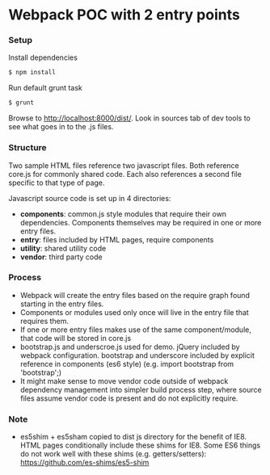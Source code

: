 # Webpack POC with 2 entry points

### Setup
Install dependencies
```sh
$ npm install
```
Run default grunt task
```sh
$ grunt
```

Browse to <a href="http://localhost:8000/dist/" target="_blank">http://localhost:8000/dist/</a>.
Look in sources tab of dev tools to see what goes in to the .js files.

### Structure
Two sample HTML files reference two javascript files. Both reference core.js for commonly shared code. Each also references a second file specific to that type of page.

Javascript source code is set up in 4 directories:
* **components**: common.js style modules that require their own dependencies. Components themselves may be required in one or more entry files.
* **entry**: files included by HTML pages, require components
* **utility**: shared utility code
* **vendor**: third party code

### Process
* Webpack will create the entry files based on the require graph found starting in the entry files. 
* Components or modules used only once will live in the entry file that requires them. 
* If one or more entry files makes use of the same component/module, that code will be stored in core.js
* bootstrap.js and underscroe.js used for demo. jQuery included by webpack configuration. bootstrap and underscore included by explicit reference in components (es6 style) (e.g. import bootstrap from 'bootstrap';)
* It might make sense to move vendor code outside of webpack dependency management into simpler build process step, where source files assume vendor code is present and do not explicitly require.

### Note
* es5shim + es5sham copied to dist js directory for the benefit of IE8. HTML pages conditionally include these shims for IE8. Some ES6 things do not work well with these shims (e.g. getters/setters): https://github.com/es-shims/es5-shim